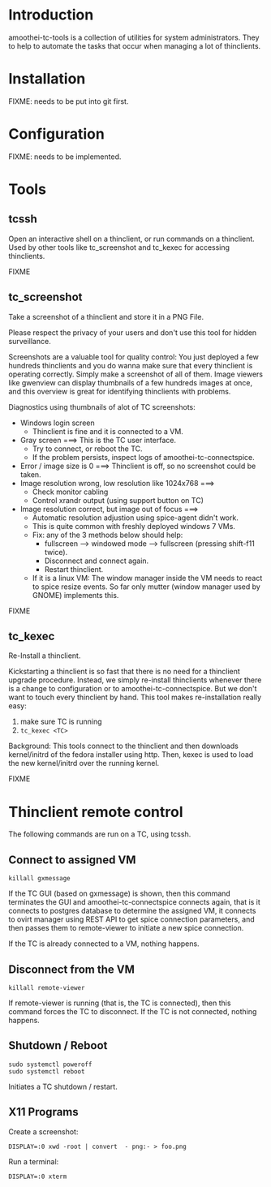 Introduction
==============
amoothei-tc-tools is a collection of utilities for system administrators.
They to help to automate the tasks that occur when managing a lot of thinclients.


Installation
==============
FIXME: needs to be put into git first.

Configuration
==============
FIXME: needs to be implemented.

Tools
=======

tcssh
-------------
Open an interactive shell on a thinclient, or run commands on a thinclient. Used by other tools like tc_screenshot and tc_kexec for accessing thinclients.

FIXME

tc_screenshot
-------------
Take a screenshot of a thinclient and store it in a PNG File.

Please respect the privacy of your users and don't use this tool for hidden surveillance.

Screenshots are a valuable tool for quality control: You just deployed a few hundreds thinclients and you do wanna make sure that every thinclient is operating correctly. Simply make a screenshot of all of them. Image viewers like gwenview can display thumbnails of a few hundreds images at once, and this overview is great for identifying thinclients with problems.

Diagnostics using thumbnails of alot of TC screenshots:

* Windows login screen
    * Thinclient is fine and it is connected to a VM.
* Gray screen ===> This is the TC user interface.
    * Try to connect, or reboot the TC.
    * If the problem persists, inspect logs of amoothei-tc-connectspice.
* Error / image size is 0 ===> Thinclient is off, so no screenshot could be taken.
* Image resolution wrong, low resolution like 1024x768 ===>
    * Check monitor cabling
    * Control xrandr output (using support button on TC)
* Image resolution correct, but image out of focus  ===>
    * Automatic resolution adjustion using spice-agent didn't work.
    * This is quite common with freshly deployed windows 7 VMs.
    * Fix: any of the 3 methods below should help:
        * fullscreen --> windowed mode --> fullscreen (pressing shift-f11 twice).
        * Disconnect and connect again.
        * Restart thinclient.
    * If it is a linux VM: The window manager inside the VM needs to react to spice resize events. So far only mutter (window manager used by GNOME) implements this.
    


FIXME


tc_kexec
-----------
Re-Install a thinclient. 

Kickstarting a thinclient is so fast that there is no need for a thinclient upgrade procedure. Instead, we simply re-install thinclients whenever there is a change to configuration or to amoothei-tc-connectspice. But we don't want to touch every thinclient by hand. This tool makes re-installation really easy:

1. make sure TC is running
2. ```tc_kexec <TC>```

Background: This tools connect to the thinclient and then downloads kernel/initrd of the fedora installer using http. Then, kexec is used to load the new kernel/initrd over the running kernel.

FIXME



Thinclient remote control
=============================
The following commands are run on a TC, using tcssh.

Connect to assigned VM
-----------------------
```
killall gxmessage
```

If the TC GUI (based on gxmessage) is shown, then this command terminates the GUI and amoothei-tc-connectspice connects again, that is it connects to postgres database to determine the assigned VM, it connects to ovirt manager using REST API to get spice connection parameters, and then passes them to remote-viewer to initiate a new spice connection.

If the TC is already connected to a VM, nothing happens.


Disconnect from the VM
----------------------
```
killall remote-viewer
```

If remote-viewer is running (that is, the TC is connected), then this command forces the TC to disconnect. If the TC is not connected, nothing happens.


Shutdown / Reboot
-----------------
```
sudo systemctl poweroff
sudo systemctl reboot
```

Initiates a TC shutdown / restart.

X11 Programs
------------
Create a screenshot:

```
DISPLAY=:0 xwd -root | convert  - png:- > foo.png
```

Run a terminal:

```
DISPLAY=:0 xterm
```


